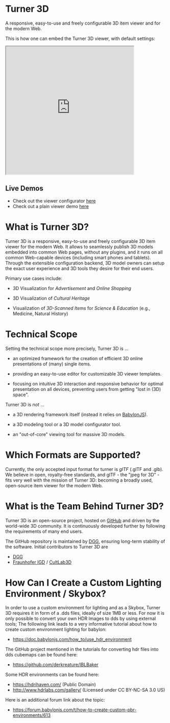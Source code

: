 # Turner 3D
A responsive, easy-to-use and freely configurable 3D item viewer and for the modern Web.

This is how one can embed the Turner 3D viewer, with default settings:
<div>
  <iframe width="400" height="400" src="https://dgg3d.github.io/turner/viewer/"></iframe>
</div>


## Live Demos
* Check out the viewer configurator [here](https://dgg3d.github.io/turner/configurator/)
* Check out a plain viewer demo [here](https://dgg3d.github.io/turner/viewer/)


# What is Turner 3D?
Turner 3D is a responsive, easy-to-use and freely configurable 3D item viewer for the modern Web. It allows to seamlessly publish 3D models embedded into common Web pages, without any plugins, and it runs on all common Web-capable devices (including smart phones and tablets). Through the extensible configuration backend, 3D model owners can setup the exact user experience and 3D tools they desire for their end users.

Primary use cases include:

* 3D Visualization for *Advertisement* and *Online Shopping*

* 3D Visualization of *Cultural Heritage*

* Visualization of *3D-Scanned Items* for *Science & Education* (e.g., Medicine, Natural History)


# Technical Scope

Setting the technical scope more precisely, Turner 3D is ...

* an optimized framework for the creation of efficient 3D online presentations of (many) single items.

* providing an easy-to-use editor for customizable 3D viewer templates.

* focusing on intuitive 3D interaction and responsive behavior for optimal presentation on all devices, preventing users from getting "lost in (3D) space".


Turner 3D is *not* ...

* a 3D rendering framework itself (instead it relies on [BabylonJS](https://www.babylonjs.com/)).

* a 3D modeling tool or a 3D model configurator tool.

* an "out-of-core" viewing tool for massive 3D models.


# Which Formats are Supported?

Currently, the only accepted input format for turner is *glTF* (.glTF and .glb).
We believe in open, royalty-free standards, and glTF - the "jpeg for 3D" - fits very well with the mission of Turner 3D: becoming a broadly used, open-source item viewer for the modern Web.


# What is the Team Behind Turner 3D?

Turner 3D is an open-source project, hosted on [GitHub](https://github.com/DGG3D/turner) and driven by the world-wide 3D community.
It is continuously developed further by following the requirements of many end users.

The GitHub repository is maintained by [DGG](https://github.com/DGG3D), ensuring long-term stability of the software.
Initial contributors to Turner 3D are
* [DGG](http://www.dgg3d.com)
* [Fraunhofer IGD](https://www.igd.fraunhofer.de/en) / [CultLab3D](https://www.cultlab3d.de/)


# How Can I Create a Custom Lighting Environment / Skybox?

In order to use a custom environment for lighting and as a Skybox, Turner 3D requires it in form of a .dds files, ideally of size 1MB or less. For now it is only possible to convert your own HDR Images to dds by using external tools; The following link leads to a very informative tutorial about how to create custom environment lighting for babylon:

* https://doc.babylonjs.com/how_to/use_hdr_environment

The GitHub project mentioned in the tutorials for converting hdr files into dds cubemaps can be found here:

* https://github.com/derkreature/IBLBaker

Some HDR environments can be found here:
* https://hdrihaven.com/ (Public Domain)
* http://www.hdrlabs.com/gallery/ (Licensed under CC BY-NC-SA 3.0 US)

Here is an additional forum link about the topic:
* https://forum.babylonjs.com/t/how-to-create-custom-pbr-environments/613


